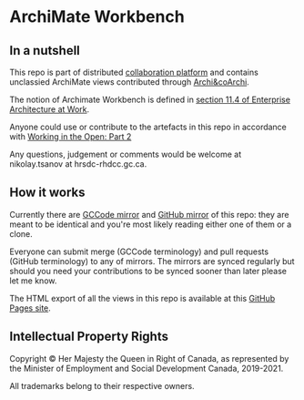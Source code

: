 # ArchiMate Workbench

## In a nutshell

This repo is part of distributed [collaboration platform](https://sara-sabr.github.io/ITStrategy/2021/07/09/working-in-the-open-part-2.html) and contains unclassied ArchiMate views contributed through [Archi&coArchi](https://www.archimatetool.com/plugins/). 

The notion of Archimate Workbench is defined in [section 11.4 of Enterprise Architecture at Work](https://www.springer.com/gp/book/9783662539323). 

Anyone could use or contribute to the artefacts in this repo in accordance with [Working in the Open: Part 2](https://sara-sabr.github.io/ITStrategy/2021/07/09/working-in-the-open-part-2.html)

Any questions, judgement or comments would be welcome at nikolay.tsanov at hrsdc-rhdcc.gc.ca.

## How it works

Currently there are [GCCode mirror](https://gccode.ssc-spc.gc.ca/tsanov/archimate-workbench) and [GitHub mirror](https://github.com/tsanov/archimate-workbench) of this repo: they are meant to be identical and you're most likely reading either one of them or a clone. 

Everyone can submit merge (GCCode terminology) and pull requests (GitHub terminology) to any of mirrors. The mirrors are synced regularly but should you need your contributions to be synced sooner than later please let me know.

The HTML export of all the views in this repo is available at this [GitHub Pages site](https://tsanov.github.io/archimate-workbench/public/index.html).

## Intellectual Property Rights

Copyright © Her Majesty the Queen in Right of Canada, as represented by the Minister of Employment and Social Development Canada, 2019-2021.

All trademarks belong to their respective owners. 
